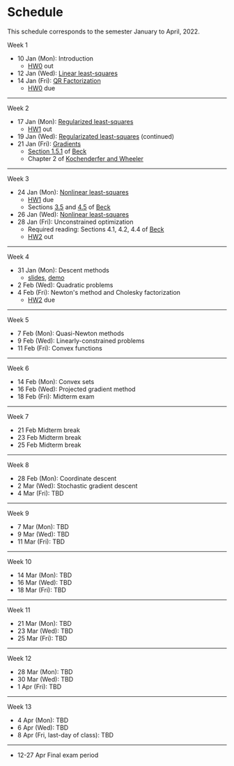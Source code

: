 # Schedule

This schedule corresponds to the semester January to April, 2022.

<!-- | week | date | notes | hw
|---|---|---|---
| 1 | 10 Jan (Mon) | Introduction | [HW0](../homework/hw0) out | -->


[BeckLink]: https://epubs.siam.org/doi/book/10.1137/1.9781611973655
[KochenderferLink]: https://algorithmsbook.com/optimization/files/optimization.pdf

Week 1

- 10 Jan (Mon): Introduction 
  - [HW0](../homework/hw0) out
- 12 Jan (Wed): [Linear least-squares](least-squares)
- 14 Jan (Fri): [QR Factorization](qr-factorization)
  - [HW0](../homework/hw0) due 
----
Week 2

- 17 Jan (Mon): [Regularized least-squares](regularized-least-squares)
  - [HW1](../homework/hw1) out
- 19 Jan (Wed): [Regularizated least-squares](regularized-least-squares) (continued)
- 21 Jan (Fri): [Gradients](gradients)
  - [Section 1.5.1](https://doi.org/10.1137/1.9781611973655.ch3) of [Beck][BeckLink]
  - Chapter 2 of [Kochenderfer and Wheeler][KochenderferLink]

----
Week 3
- 24 Jan (Mon): [Nonlinear least-squares](nonlinear-least-squares)
  - [HW1](../homework/hw1) due
  - Sections [3.5](https://doi.org/10.1137/1.9781611973655.ch3) and [4.5](https://epubs.siam.org/doi/abs/10.1137/1.9781611973655.ch4) of [Beck][BeckLink]
- 26 Jan (Wed): [Nonlinear least-squares](nonlinear-least-squares)
- 28 Jan (Fri): Unconstrained optimization
  - Required reading: Sections 4.1, 4.2, 4.4 of [Beck][BeckLink]
  - [HW2](../homework/hw2) out


----
Week 4

- 31 Jan (Mon): Descent methods
  - [slides](/notes/gradient-descent.pdf), [demo](/notes/gradient-descent)
-  2 Feb (Wed): Quadratic problems
-  4 Feb (Fri): Newton's method and Cholesky factorization
   -  [HW2](../homework/hw2) due

----
Week 5


-  7 Feb (Mon): Quasi-Newton methods
-  9 Feb (Wed): Linearly-constrained problems
- 11 Feb (Fri): Convex functions

----
Week 6


- 14 Feb (Mon): Convex sets
- 16 Feb (Wed): Projected gradient method
- 18 Feb (Fri): Midterm exam

----
Week 7


- 21 Feb  Midterm break
- 23 Feb  Midterm break
- 25 Feb  Midterm break

----
Week 8


- 28 Feb (Mon): Coordinate descent
-  2 Mar (Wed): Stochastic gradient descent
-  4 Mar (Fri): TBD

----
Week 9


-  7 Mar (Mon): TBD
-  9 Mar (Wed): TBD
- 11 Mar (Fri): TBD

----
Week 10


- 14 Mar (Mon): TBD
- 16 Mar (Wed): TBD
- 18 Mar (Fri): TBD

----
Week 11


- 21 Mar (Mon): TBD
- 23 Mar (Wed): TBD
- 25 Mar (Fri): TBD

----
Week 12


- 28 Mar (Mon): TBD
- 30 Mar (Wed): TBD
-  1 Apr (Fri): TBD

----
Week 13


-  4 Apr (Mon): TBD
-  6 Apr (Wed): TBD
-  8 Apr (Fri, last-day of class): TBD
  
----

- 12-27 Apr Final exam period
